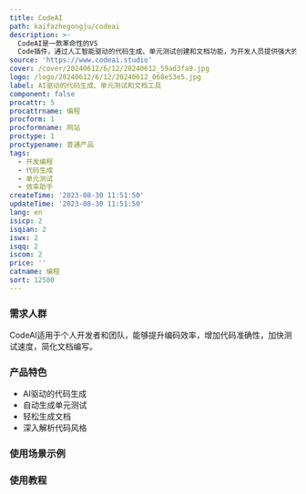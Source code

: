 ```yaml
---
title: CodeAI
path: kaifazhegongju/codeai
description: >-
  CodeAI是一款革命性的VS
  Code插件，通过人工智能驱动的代码生成、单元测试创建和文档功能，为开发人员提供强大的开发能力。无论你是写第一行代码还是构建企业级系统，CodeAI都能优化你的开发过程，让你成为编程大师。
source: 'https://www.codeai.studio'
cover: /cover/20240612/6/12/20240612_59ad3fa9.jpg
logo: /logo/20240612/6/12/20240612_068e53e5.jpg
label: AI驱动的代码生成、单元测试和文档工具
component: false
procattr: 5
procattrname: 编程
procform: 1
procformname: 网站
proctype: 1
proctypename: 普通产品
tags:
  - 开发编程
  - 代码生成
  - 单元测试
  - 效率助手
createTime: '2023-08-30 11:51:50'
updateTime: '2023-08-30 11:51:50'
lang: en
isicp: 2
isqian: 2
iswx: 2
isqq: 2
iscom: 2
price: ''
catname: 编程
sort: 12580
---
```




### 需求人群
CodeAI适用于个人开发者和团队，能够提升编码效率，增加代码准确性，加快测试速度，简化文档编写。

### 产品特色
- AI驱动的代码生成
- 自动生成单元测试
- 轻松生成文档
- 深入解析代码风格

### 使用场景示例


### 使用教程


  
